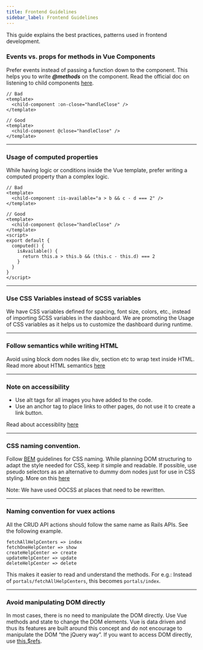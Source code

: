```yaml
---
title: Frontend Guidelines
sidebar_label: Frontend Guidelines
---
```


This guide explains the best practices, patterns used in frontend development.

### Events vs. props for methods in Vue Components

Prefer events instead of passing a function down to the component. This helps you to write **_@methods_** on the component. Read the official doc on listening to child components [here](https://vuejs.org/v2/guide/components.html#Listening-to-Child-Components-Events).

```vue
// Bad
<template>
  <child-component :on-close="handleClose" />
</template>

// Good
<template>
  <child-component @close="handleClose" />
</template>
```

---

### Usage of computed properties

While having logic or conditions inside the Vue template, prefer writing a computed property than a complex logic.

```vue
// Bad
<template>
  <child-component :is-available="a > b && c - d === 2" />
</template>

// Good
<template>
  <child-component @close="handleClose" />
</template>
<script>
export default {
  computed() {
    isAvailable() {
      return this.a > this.b && (this.c - this.d) === 2
    }
  }
}
</script>
```

---

### Use CSS Variables instead of SCSS variables

We have CSS variables defined for spacing, font size, colors, etc., instead of importing SCSS variables in the dashboard. We are promoting the Usage of CSS variables as it helps us to customize the dashboard during runtime.

---

### Follow semantics while writing HTML

Avoid using block dom nodes like div, section etc to wrap text inside HTML. Read more about HTML semantics [here](https://www.html5rocks.com/en/features/semantics)

---

### Note on accessibility

- Use alt tags for all images you have added to the code.
- Use an anchor tag to place links to other pages, do not use it to create a link button.

Read about accessiblity [here](https://developers.google.com/web/fundamentals/accessibility)

---

### CSS naming convention.

Follow [BEM](http://getbem.com/naming/) guidelines for CSS naming. While planning DOM structuring to adapt the style needed for CSS, keep it simple and readable. If possible, use pseudo selectors as an alternative to dummy dom nodes just for use in CSS styling. More on this [here](https://developers.google.com/web/fundamentals/performance/rendering/reduce-the-scope-and-complexity-of-style-calculations)

Note: We have used OOCSS at places that need to be rewritten.

---

### Naming convention for vuex actions

All the CRUD API actions should follow the same name as Rails APIs. See the following example.

```
fetchAllHelpCenters => index
fetchOneHelpCenter => show
createHelpCenter => create
updateHelpCenter => update
deleteHelpCenter => delete
```

This makes it easier to read and understand the methods. For e.g.: Instead of `portals/fetchAllHelpCenters`, this becomes `portals/index`.

---

### Avoid manipulating DOM directly

In most cases, there is no need to manipulate the DOM directly. Use Vue methods and state to change the DOM elements. Vue is data driven and thus its features are built around this concept and do not encourage to manipulate the DOM “the jQuery way”. If you want to access DOM directly, use [this.$refs](https://vuejs.org/guide/essentials/template-refs.html#accessing-the-refs).
